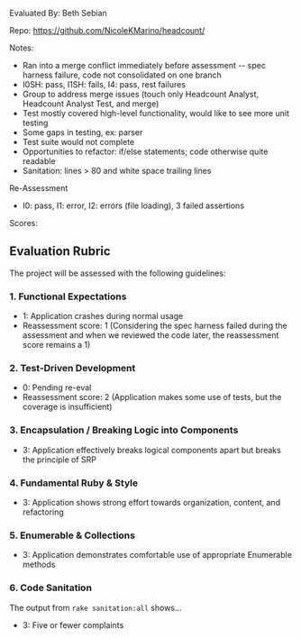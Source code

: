 Evaluated By:
Beth Sebian

Repo:
https://github.com/NicoleKMarino/headcount/

Notes:
- Ran into a merge conflict immediately before assessment -- spec harness failure, code not consolidated on one branch
- I0SH: pass, I1SH: fails, I4: pass, rest failures
- Group to address merge issues (touch only Headcount Analyst, Headcount Analyst Test, and merge)
- Test mostly covered high-level functionality, would like to see more unit testing
- Some gaps in testing, ex: parser
- Test suite would not complete
- Opportunities to refactor: if/else statements; code otherwise quite readable
- Sanitation: lines > 80 and white space trailing lines

Re-Assessment
- I0: pass, I1: error, I2: errors (file loading), 3 failed assertions


Scores:

## Evaluation Rubric

The project will be assessed with the following guidelines:

### 1. Functional Expectations
* 1: Application crashes during normal usage
* Reassessment score: 1 (Considering the spec harness failed during the assessment and when we reviewed the code later, the reassessment score remains a 1)

### 2. Test-Driven Development
* 0: Pending re-eval
* Reassessment score: 2 (Application makes some use of tests, but the coverage is insufficient)

### 3. Encapsulation / Breaking Logic into Components
* 3: Application effectively breaks logical components apart but breaks the principle of SRP

### 4. Fundamental Ruby & Style
* 3:  Application shows strong effort towards organization, content, and refactoring

### 5. Enumerable & Collections
* 3: Application demonstrates comfortable use of appropriate Enumerable methods

### 6. Code Sanitation
The output from `rake sanitation:all` shows...
* 3: Five or fewer complaints
